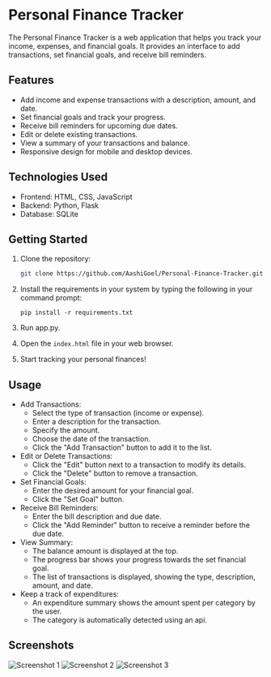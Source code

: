 # Personal Finance Tracker

The Personal Finance Tracker is a web application that helps you track your income, expenses, and financial goals. It provides an interface to add transactions, set financial goals, and receive bill reminders.

## Features

- Add income and expense transactions with a description, amount, and date.
- Set financial goals and track your progress.
- Receive bill reminders for upcoming due dates.
- Edit or delete existing transactions.
- View a summary of your transactions and balance.
- Responsive design for mobile and desktop devices.

## Technologies Used
- Frontend: HTML, CSS, JavaScript
- Backend: Python, Flask
- Database: SQLite

## Getting Started

1. Clone the repository:

   ```bash
   git clone https://github.com/AashiGoel/Personal-Finance-Tracker.git
2. Install the requirements in your system by typing the following in your command prompt:

   ```
   pip install -r requirements.txt
   ```
3. Run app.py.
4. Open the `index.html` file in your web browser.
5. Start tracking your personal finances!

## Usage
- Add Transactions:
  - Select the type of transaction (income or expense).
  - Enter a description for the transaction.
  - Specify the amount.
  - Choose the date of the transaction.
  - Click the "Add Transaction" button to add it to the list.
- Edit or Delete Transactions:
  - Click the "Edit" button next to a transaction to modify its details.
  - Click the "Delete" button to remove a transaction.
- Set Financial Goals:
  - Enter the desired amount for your financial goal.
  - Click the "Set Goal" button.
- Receive Bill Reminders:
  - Enter the bill description and due date.
  - Click the "Add Reminder" button to receive a reminder before the due date.
- View Summary:
  - The balance amount is displayed at the top.
  - The progress bar shows your progress towards the set financial goal.
  - The list of transactions is displayed, showing the type, description, amount, and date.
- Keep a track of expenditures:
  - An expenditure summary shows the amount spent per category by the user.
  - The category is automatically detected using an api.

## Screenshots
![Screenshot 1](https://github.com/AashiGoel/Personal-Finance-Tracker/assets/97473701/498118bb-a974-4efb-82f7-2ac0e7493de1)
![Screenshot 2](https://github.com/AashiGoel/Personal-Finance-Tracker/assets/97473701/1f3bf901-c13b-443a-8957-7edd18794d80)
![Screenshot 3](https://github.com/AashiGoel/Personal-Finance-Tracker/assets/97473701/3f351610-72ec-43e8-ab73-2fd8a025b85b)

